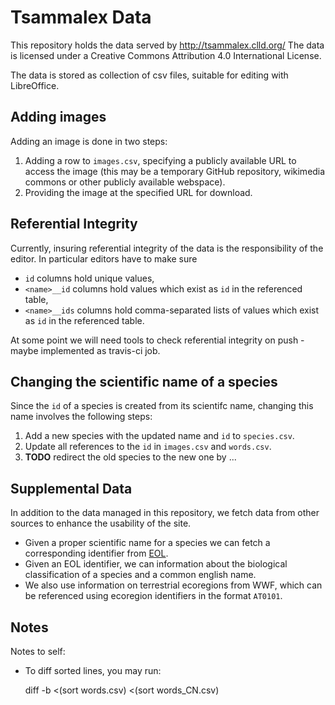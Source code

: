 Tsammalex Data
==============

This repository holds the data served by http://tsammalex.clld.org/
The data is licensed under a Creative Commons Attribution 4.0 International License.

The data is stored as collection of csv files, suitable for editing with LibreOffice.


Adding images
-------------

Adding an image is done in two steps:

1. Adding a row to ``images.csv``, specifying a publicly available URL to access the image (this may be a temporary GitHub repository, wikimedia commons or other publicly available webspace).
2. Providing the image at the specified URL for download.


Referential Integrity
---------------------

Currently, insuring referential integrity of the data is the responsibility of the editor. In particular editors have
to make sure

- ``id`` columns hold unique values,
- ``<name>__id`` columns hold values which exist as ``id`` in the referenced table,
- ``<name>__ids`` columns hold comma-separated lists of values which exist as ``id`` in the referenced table.

At some point we will need tools to check referential integrity on push - maybe implemented as travis-ci
job.


Changing the scientific name of a species
-----------------------------------------

Since the ``id`` of a species is created from its scientifc name, changing this name involves the following steps:

1. Add a new species with the updated name and ``id`` to ``species.csv``.
2. Update all references to the ``id`` in ``images.csv`` and ``words.csv``.
3. **TODO** redirect the old species to the new one by ...


Supplemental Data
-----------------

In addition to the data managed in this repository, we fetch data from other sources to enhance the usability of the site.

- Given a proper scientific name for a species we can fetch a corresponding identifier from [EOL](http://eol.org).
- Given an EOL identifier, we can information about the biological classification of a species and a common english name.
- We also use information on terrestrial ecoregions from WWF, which can be referenced using ecoregion identifiers in the format ``AT0101``.


Notes
-----

Notes to self:

- To diff sorted lines, you may run:

    diff -b <(sort words.csv) <(sort words_CN.csv)

